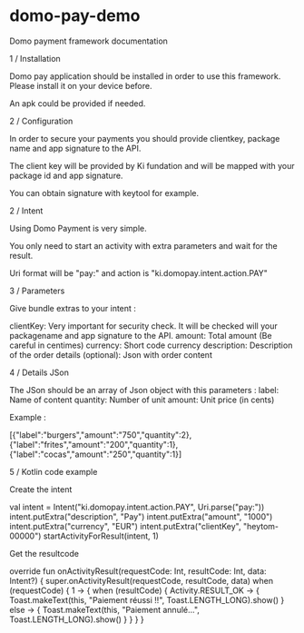 # domo-pay-demo

Domo payment framework documentation





1 / Installation


Domo pay application should be installed in order to use this framework.
Please install it on your device before.

An apk could be provided if needed.


2 / Configuration


In order to secure your payments you should provide clientkey, package name and app signature to the API.

The client key will be provided by Ki fundation and will be mapped with your package id and app signature.
 
You can obtain signature with keytool for example.



2 / Intent



Using Domo Payment is very simple.

You only need to start an activity with extra parameters and wait for the result.

Uri format will be "pay:" and action is "ki.domopay.intent.action.PAY"



3 / Parameters


Give bundle extras to your intent :


clientKey: Very important for security check. It will be checked will your packagename and app signature to the API.
amount: Total amount (Be careful in centimes)
currency: Short code currency
description: Description of the order
details (optional): Json with order content


4 / Details JSon

The JSon should be an array of Json object with this parameters :
label: Name of content
quantity: Number of unit
amount: Unit price (in cents)

Example :

[{"label":"burgers","amount":"750","quantity":2},{"label":"frites","amount":"200","quantity":1},{"label":"cocas","amount":"250","quantity":1}]


5 / Kotlin code example

Create the intent

val intent = Intent("ki.domopay.intent.action.PAY", Uri.parse("pay:"))
intent.putExtra("description", "Pay")
intent.putExtra("amount", "1000")
intent.putExtra("currency", "EUR")
intent.putExtra("clientKey", "heytom-00000")
startActivityForResult(intent, 1)


Get the resultcode

override fun onActivityResult(requestCode: Int, resultCode: Int, data: Intent?) {
	super.onActivityResult(requestCode, resultCode, data)
	when (requestCode) {
		1 -> {
		when (resultCode) {
			Activity.RESULT_OK -> {
				Toast.makeText(this, "Paiement réussi !!", Toast.LENGTH_LONG).show()
			}
			else -> {
				Toast.makeText(this, "Paiement annulé...", Toast.LENGTH_LONG).show()
			}
		}
	}
}











